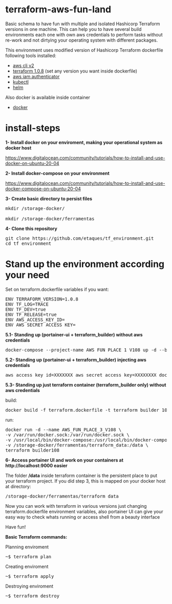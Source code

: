 # terraform-aws-fun-land

Basic schema to have fun with multiple and isolated Hashicorp Terraform versions in one machine. 
This can help you to have several build environments each one with own aws credentials to perform tasks without re-work and not dirtying your operating system with different packages.

This environment uses modified version of Hashicorp Terraform dockerfile following tools installed:

- [aws cli v2](https://docs.aws.amazon.com/cli/latest/userguide/getting-started-install.html)
- [terraform 1.0.8](https://releases.hashicorp.com/terraform/) (set any version you want inside dockerfile)
- [aws iam authenticator](https://docs.aws.amazon.com/eks/latest/userguide/install-aws-iam-authenticator.html)
- [kubectl](https://kubernetes.io/docs/tasks/tools/install-kubectl-linux/)
- [helm](https://helm.sh/docs/intro/install/)

Also docker is available inside container

- [docker](https://docs.docker.com/engine/install/) 

# install-steps

<b>1- Install docker on your enviroment, making your operational system as docker host</b>

https://www.digitalocean.com/community/tutorials/how-to-install-and-use-docker-on-ubuntu-20-04

<b>2- Install docker-compose on your environment</b>

https://www.digitalocean.com/community/tutorials/how-to-install-and-use-docker-compose-on-ubuntu-20-04

<b>3- Create basic directory to persist files</b>

<pre>mkdir /storage-docker/

mkdir /storage-docker/ferramentas</pre>

<b>4- Clone this repository</b>

<pre>git clone https://github.com/etaques/tf_environment.git
cd tf_environment</pre>

# Stand up the environment according your need

Set on terraform.dockerfile variables if you want:
<pre>
ENV TERRAFORM_VERSION=1.0.8
ENV TF_LOG=TRACE
ENV TF_DEV=true
ENV TF_RELEASE=true
ENV AWS_ACCESS_KEY_ID=
ENV AWS_SECRET_ACCESS_KEY=
</pre>

<b>5.1- Standing up (portainer-ui + terraform_builder) without aws credentials</b>

<pre>docker-compose --project-name AWS_FUN_PLACE_1_V108 up -d --build</pre>

<b>5.2- Standing up (portainer-ui + terraform_builder) injecting aws credentials</b>

<pre>aws_access_key_id=XXXXXXX aws_secret_access_key=XXXXXXXX docker-compose --project-name AWS_FUN_PLACE_2_V108 up -d --build</pre>

<b>5.3- Standing up just terraform container (terraform_builder only) without aws credentials</b>

build:
<pre>docker build -f terraform.dockerfile -t terraform_builder_108 .</pre>

run:
<pre>docker run -d --name AWS_FUN_PLACE_3_V108 \
-v /var/run/docker.sock:/var/run/docker.sock \
-v /usr/local/bin/docker-compose:/usr/local/bin/docker-compose \
-v /storage-docker/ferramentas/terraform_data:/data \
terraform_builder108</pre>

<b>6- Access portainer UI and work on your containers at http://localhost:9000 easier</b>

The folder <b>/data</b> inside terraform container is the persistent place to put your terraform project. If you did step 3, this is mapped on your docker host at directory:

<pre>/storage-docker/ferramentas/terraform_data</pre>

Now you can work with terraform in various versions just changing terraform.dockerfile environment variables, 
also portainer UI can give your easy way to check whats running or access shell from a beauty interface

Have fun!

<b>Basic Terraform commands:</b>

Planning enviroment

<pre>~$ terraform plan</pre>

Creating enviroment

<pre>~$ terraform apply</pre>

Destroying enviroment

<pre>~$ terraform destroy</pre>
